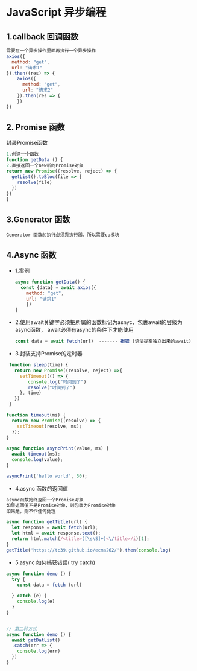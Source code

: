 # JavaScript 异步编程

## 1.callback 回调函数
```javascript
需要在一个异步操作里面再执行一个异步操作
axios({
  method: "get",
  url: "请求1"
}).then((res) => {
    axios({
      method: "get",
      url: "请求2"
    }).then(res => {
    })
})
```
## 2. Promise 函数
封装Promise函数
```JavaScript
1.创建一个函数
function getData () {
2.直接返回一个new新的Promise对象
return new Promise((resolve, reject) => {
  getList().toBloc(file => {
    resolve(file)
  })
})
}

```

## 3.Generator 函数

```
Generator 函数的执行必须靠执行器，所以需要co模块
```
## 4.Async 函数

- 1.案例
  ```javascript
  async function getData() {
    const {data} = await axios({
      method: "get",
      url: "请求1"
      })
  }
  ```
- 2.使用await关键字必须把所属的函数标记为asnyc，包裹await的层级为async函数， await必须有async的条件下才能使用
  ```JavaScript
  const data = await fetch(url)  ------- 报错 (语法提案独立出来的await)
  ```


- 3.封装支持Promise的定时器
```javascript
 function sleep(time) {
   return new Promise((resolve, reject) =>{
     setTimeout(() => {
        console.log("时间到了")
        resolve("时间到了")
     }, time)
   })
 }
```


```javascript
function timeout(ms) {
  return new Promise((resolve) => {
    setTimeout(resolve, ms);
  });
}

async function asyncPrint(value, ms) {
  await timeout(ms);
  console.log(value);
}

asyncPrint('hello world', 50);
```

- 4.async 函数的返回值

```javascript
async函数始终返回一个Promise对象
如果返回值不是Promise对象，则包装为Promise对象
如果是，则不作任何处理

```

```javascript
async function getTitle(url) {
  let response = await fetch(url);
  let html = await response.text();
  return html.match(/<title>([\s\S]+)<\/title>/i)[1];
}
getTitle('https://tc39.github.io/ecma262/').then(console.log)
```


- 5.async 如何捕获错误( try catch)
```javascript
async function demo () {
  try {
    const data = fetch (url)

  } catch (e) {
    console.log(e)
  }
}


// 第二种方式
async function demo () {
  await getDatList()
  .catch(err => {
    console.log(err)
  })
}
```
